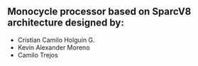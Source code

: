 ## Monocycle processor based on SparcV8 architecture designed by:
  - Cristian Camilo Holguín G.
  - Kevin Alexander Moreno
  - Camilo Trejos

